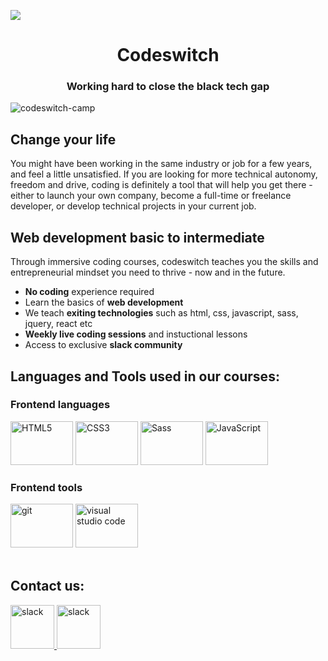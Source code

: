 

<!--
**codeswitch-camp/codeswitch-camp** is a ✨ _special_ ✨ repository because its `README.md` (this file) appears on your GitHub profile.
-->
![](https://blog.newrelic.com/wp-content/uploads/good-programmer-banner-final.jpg)
<h1 align="center">Codeswitch</h1>

<h3 align="center">Working hard to close the black tech gap</h3>

<p align="left">
	<img
		src="https://komarev.com/ghpvc/?username=codeswitch-camp&label=Profile%20views&color=0e75b6&style=flat"
		alt="codeswitch-camp"
	/>
</p>

## Change your life

You might have been working in the same industry or job for a few years, and feel a little unsatisfied. If you are looking for more technical autonomy, freedom and drive, coding is definitely a tool that will help you get there - either to launch your own company, become a full-time or freelance developer, or develop technical projects in your current job.

## Web development basic to intermediate

Through immersive coding courses, codeswitch teaches you the skills and entrepreneurial mindset you need to thrive - now and in the future.
- **No coding** experience required
- Learn the basics of **web development**
- We teach **exiting technologies** such as html, css, javascript, sass, jquery, react etc
- **Weekly live coding sessions** and instuctional lessons
- Access to exclusive **slack community**

## Languages and Tools used in our courses:

### Frontend languages

  <div align="left">
	<img
		src="https://profilinator.rishav.dev/skills-assets/html5-original-wordmark.svg"
		alt="HTML5"
		height="70"
		width="100"
	/>
	<img
		src="https://profilinator.rishav.dev/skills-assets/css3-original-wordmark.svg"
		alt="CSS3"
		height="70"
		width="100"
	/>
	<img
		src="https://profilinator.rishav.dev/skills-assets/sass-original.svg"
		alt="Sass"
		height="70"
		width="100"
	/>
	<img
		src="https://profilinator.rishav.dev/skills-assets/javascript-original.svg"
		alt="JavaScript"
		height="70"
		width="100"
	/>
</div>
    
### Frontend tools

<div align="left">
	<img
		src="https://www.vectorlogo.zone/logos/git-scm/git-scm-icon.svg"
		alt="git"
		height="70"
		width="100"
	/>
	<img
		src="https://cdn.worldvectorlogo.com/logos/visual-studio-code-1.svg"
		alt="visual studio code"
		height="70"
		width="100"
	/>
</div>

<br />

## Contact us:

 <div align="left">
	<a href="https://getbootstrap.com" target="_blank">
	    <img
	      src="https://cdn.mos.cms.futurecdn.net/SDDw7CnuoUGax6x9mTo7dd.jpg"
	      alt="slack"
	      height="70"
	    />
	</a>
	<a href="https://getbootstrap.com" target="_blank">
	    <img
	      src="https://protonmail.com/images/stripeLogo.png"
	      alt="slack"
	      height="70"
	    />
	</a>
  </div>


<!--
<p>
	<img
		align="left"
		src="https://github-readme-stats.vercel.app/api/top-langs?username=codeswitch-camp&show_icons=true&locale=en&layout=compact"
		alt="codeswitch-camp"
	/>
</p>
<p>
	&nbsp;<img
		align="center"
		src="https://github-readme-stats.vercel.app/api?username=codeswitch-camp&show_icons=true&locale=en"
		alt="codeswitch-camp"
	/>
</p>
<p>
	<img
		align="center"
		src="https://github-readme-streak-stats.herokuapp.com/?user=codeswitch-camp&"
		alt="codeswitch-camp"
	/>
</p>
-->

